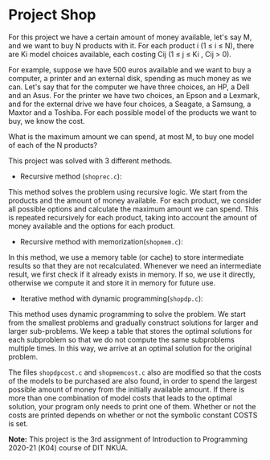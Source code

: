 # Project Shop

For this project we have a certain amount of money available, let's say M, and we want to buy N products with it. For each product i (1 ≤ i ≤ N), there are Ki model choices available, each costing Cij (1 ≤ j ≤ Ki , Cij > 0). 

For example, suppose we have 500 euros available and we want to buy a computer, a printer and an external disk, spending as much money as we can. Let's say that for the computer we have three choices, an HP, a Dell and an Asus. For the printer we have two choices, an Epson and a Lexmark, and for the external drive we have four choices, a Seagate, a Samsung, a Maxtor and a Toshiba. For each possible model of the products we want to buy, we know the cost. 

What is the maximum amount we can spend, at most M, to buy one model of each of the N products?

This project was solved with 3 different methods.

- Recursive method (```shoprec.c```):<br>

This method solves the problem using recursive logic. We start from the products and the amount of money available. For each product, we consider all possible options and calculate the maximum amount we can spend. This is repeated recursively for each product, taking into account the amount of money available and the options for each product.

- Recursive method with memorization(```shopmem.c```):<br>

In this method, we use a memory table (or cache) to store intermediate results so that they are not recalculated. Whenever we need an intermediate result, we first check if it already exists in memory. If so, we use it directly, otherwise we compute it and store it in memory for future use.

- Iterative method with dynamic programming(```shopdp.c```): <br>

This method uses dynamic programming to solve the problem. We start from the smallest problems and gradually construct solutions for larger and larger sub-problems. We keep a table that stores the optimal solutions for each subproblem so that we do not compute the same subproblems multiple times. In this way, we arrive at an optimal solution for the original problem.

The files ```shopdpcost.c``` and ```shopmemcost.c``` also are modified so that the costs of the models to be purchased are also found, in order to spend the largest possible amount of money from the initially available amount. If there is more than one combination of model costs that leads to the optimal solution, your program only needs to print one of them. Whether or not the costs are printed depends on whether or not the symbolic constant COSTS is set. 


**Note:** This project is the 3rd assignment of Introduction to Programming 2020-21 (Κ04) course of DIT NKUA.